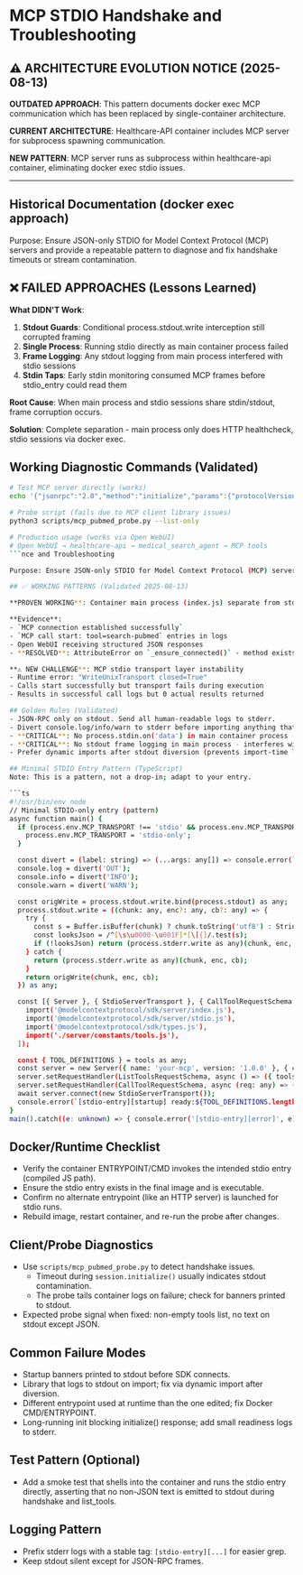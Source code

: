 # MCP STDIO Handshake and Troubleshooting

## ⚠️ ARCHITECTURE EVOLUTION NOTICE (2025-08-13)

**OUTDATED APPROACH**: This pattern documents docker exec MCP communication which has been replaced by single-container architecture.

**CURRENT ARCHITECTURE**: Healthcare-API container includes MCP server for subprocess spawning communication.

**NEW PATTERN**: MCP server runs as subprocess within healthcare-api container, eliminating docker exec stdio issues.

---

## Historical Documentation (docker exec approach)

Purpose: Ensure JSON-only STDIO for Model Context Protocol (MCP) servers and provide a repeatable pattern to diagnose and fix handshake timeouts or stream contamination.

## ❌ FAILED APPROACHES (Lessons Learned)

**What DIDN'T Work**:
1. **Stdout Guards**: Conditional process.stdout.write interception still corrupted framing
2. **Single Process**: Running stdio directly as main container process failed
3. **Frame Logging**: Any stdout logging from main process interfered with stdio sessions
4. **Stdin Taps**: Early stdin monitoring consumed MCP frames before stdio_entry could read them

**Root Cause**: When main process and stdio sessions share stdin/stdout, frame corruption occurs.

**Solution**: Complete separation - main process only does HTTP healthcheck, stdio sessions via docker exec.

## Working Diagnostic Commands (Validated)

```bash
# Test MCP server directly (works)
echo '{"jsonrpc":"2.0","method":"initialize","params":{"protocolVersion":"2024-11-05","capabilities":{},"clientInfo":{"name":"test","version":"1.0"}},"id":1}' | docker exec -i healthcare-mcp node /app/build/stdio_entry.js

# Probe script (fails due to MCP client library issues)
python3 scripts/mcp_pubmed_probe.py --list-only

# Production usage (works via Open WebUI)
# Open WebUI → healthcare-api → medical_search_agent → MCP tools
```nce and Troubleshooting

Purpose: Ensure JSON-only STDIO for Model Context Protocol (MCP) servers and provide a repeatable pattern to diagnose and fix handshake timeouts or stream contamination.

## ✅ WORKING PATTERNS (Validated 2025-08-13)

**PROVEN WORKING**: Container main process (index.js) separate from stdio sessions (stdio_entry.js via docker exec)

**Evidence**: 
- `MCP connection established successfully` 
- `MCP call start: tool=search-pubmed` entries in logs
- Open WebUI receiving structured JSON responses
- **RESOLVED**: AttributeError on `_ensure_connected()` - method exists and works correctly

**⚠️ NEW CHALLENGE**: MCP stdio transport layer instability
- Runtime error: "WriteUnixTransport closed=True" 
- Calls start successfully but transport fails during execution
- Results in successful call logs but 0 actual results returned

## Golden Rules (Validated)
- JSON-RPC only on stdout. Send all human-readable logs to stderr.
- Divert console.log/info/warn to stderr before importing anything that might log.
- **CRITICAL**: No process.stdin.on('data') in main container process - corrupts stdio sessions
- **CRITICAL**: No stdout frame logging in main process - interferes with stdio_entry.js
- Prefer dynamic imports after stdout diversion (prevents import-time logs).

## Minimal STDIO Entry Pattern (TypeScript)
Note: This is a pattern, not a drop-in; adapt to your entry.

```ts
#!/usr/bin/env node
// Minimal STDIO-only entry (pattern)
async function main() {
  if (process.env.MCP_TRANSPORT !== 'stdio' && process.env.MCP_TRANSPORT !== 'stdio-only') {
    process.env.MCP_TRANSPORT = 'stdio-only';
  }

  const divert = (label: string) => (...args: any[]) => console.error(`[LOG:${label}]`, ...args);
  console.log = divert('OUT');
  console.info = divert('INFO');
  console.warn = divert('WARN');

  const origWrite = process.stdout.write.bind(process.stdout) as any;
  process.stdout.write = ((chunk: any, enc?: any, cb?: any) => {
    try {
      const s = Buffer.isBuffer(chunk) ? chunk.toString('utf8') : String(chunk);
      const looksJson = /^[\s\u0000-\u001F]*[\[{]/.test(s);
      if (!looksJson) return (process.stderr.write as any)(chunk, enc, cb);
    } catch {
      return (process.stderr.write as any)(chunk, enc, cb);
    }
    return origWrite(chunk, enc, cb);
  }) as any;

  const [{ Server }, { StdioServerTransport }, { CallToolRequestSchema, ListToolsRequestSchema }, tools] = await Promise.all([
    import('@modelcontextprotocol/sdk/server/index.js'),
    import('@modelcontextprotocol/sdk/server/stdio.js'),
    import('@modelcontextprotocol/sdk/types.js'),
    import('./server/constants/tools.js'),
  ]);

  const { TOOL_DEFINITIONS } = tools as any;
  const server = new Server({ name: 'your-mcp', version: '1.0.0' }, { capabilities: { tools: { listChanged: true } } });
  server.setRequestHandler(ListToolsRequestSchema, async () => ({ tools: TOOL_DEFINITIONS }));
  server.setRequestHandler(CallToolRequestSchema, async (req: any) => ({ content: [{ type: 'text', text: `Tool ${req.params?.name}` }] }));
  await server.connect(new StdioServerTransport());
  console.error(`[stdio-entry][startup] ready:${TOOL_DEFINITIONS.length}`);
}
main().catch((e: unknown) => { console.error('[stdio-entry][error]', e); process.exit(1); });
```

## Docker/Runtime Checklist
- Verify the container ENTRYPOINT/CMD invokes the intended stdio entry (compiled JS path).
- Ensure the stdio entry exists in the final image and is executable.
- Confirm no alternate entrypoint (like an HTTP server) is launched for stdio runs.
- Rebuild image, restart container, and re-run the probe after changes.

## Client/Probe Diagnostics
- Use `scripts/mcp_pubmed_probe.py` to detect handshake issues.
  - Timeout during `session.initialize()` usually indicates stdout contamination.
  - The probe tails container logs on failure; check for banners printed to stdout.
- Expected probe signal when fixed: non-empty tools list, no text on stdout except JSON.

## Common Failure Modes
- Startup banners printed to stdout before SDK connects.
- Library that logs to stdout on import; fix via dynamic import after diversion.
- Different entrypoint used at runtime than the one edited; fix Docker CMD/ENTRYPOINT.
- Long-running init blocking initialize() response; add small readiness logs to stderr.

## Test Pattern (Optional)
- Add a smoke test that shells into the container and runs the stdio entry directly, asserting that no non-JSON text is emitted to stdout during handshake and list_tools.

## Logging Pattern
- Prefix stderr logs with a stable tag: `[stdio-entry][...]` for easier grep.
- Keep stdout silent except for JSON-RPC frames.
